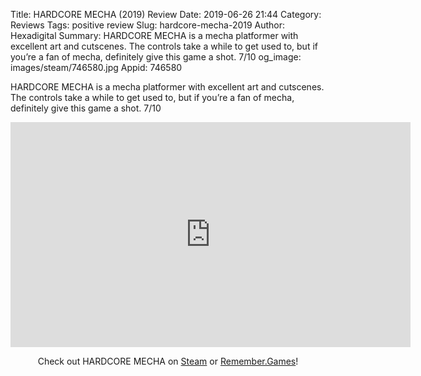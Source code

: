 Title: HARDCORE MECHA (2019) Review
Date: 2019-06-26 21:44
Category: Reviews
Tags: positive review
Slug: hardcore-mecha-2019
Author: Hexadigital
Summary: HARDCORE MECHA is a mecha platformer with excellent art and cutscenes. The controls take a while to get used to, but if you’re a fan of mecha, definitely give this game a shot. 7/10
og_image: images/steam/746580.jpg
Appid: 746580

HARDCORE MECHA is a mecha platformer with excellent art and cutscenes. The controls take a while to get used to, but if you’re a fan of mecha, definitely give this game a shot. 7/10

<center><iframe src="https://www.youtube.com/embed/3msQp-Qe5Mw?feature=oembed" allow="accelerometer; autoplay; encrypted-media; gyroscope; picture-in-picture" width="640" height="360" frameborder="0"></iframe>

Check out HARDCORE MECHA on [Steam](https://store.steampowered.com/app/746580/?curator_clanid=34633900) or [Remember.Games](https://remember.games/game/6011/)!</center>
